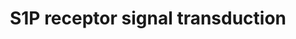 ---
annotations:
- type: Pathway Ontology
  value: sphingosine 1-phosphate signaling pathway
- type: Pathway Ontology
  value: G protein mediated signaling pathway
- type: Pathway Ontology
  value: signaling pathway
authors:
- MaintBot
- Lindarieswijk
- DeSl
description: Metabolism of sphingomyelin by the sphingomyelinase, ceramidase (Cer'ase)
  and the sphingosine kinase (SK) enzymes results in formation of S1P and receptor
  activation. Autocrine and paracrine modes of receptor activation have been implied
  but have yet to be rigorously proven. Critical signaling molecules, such as phospholipase
  C (PLC), ERK, PI3K, and Akt are activated. Active Akt binds to the receptor and
  phosphorylates the third intracellular loop, which is essential for Rac activation.
last-edited: 2021-05-31
organisms:
- Canis familiaris
redirect_from:
- /index.php/Pathway:WP1198
- /instance/WP1198
schema-jsonld:
- '@context': https://schema.org/
  '@id': https://wikipathways.github.io/pathways/WP1198.html
  '@type': Dataset
  creator:
    '@type': Organization
    name: WikiPathways
  description: Metabolism of sphingomyelin by the sphingomyelinase, ceramidase (Cer'ase)
    and the sphingosine kinase (SK) enzymes results in formation of S1P and receptor
    activation. Autocrine and paracrine modes of receptor activation have been implied
    but have yet to be rigorously proven. Critical signaling molecules, such as phospholipase
    C (PLC), ERK, PI3K, and Akt are activated. Active Akt binds to the receptor and
    phosphorylates the third intracellular loop, which is essential for Rac activation.
  keywords:
  - MAPK4
  - AKT2
  - S1PR3
  - MAPK3
  - MAPK12
  - GNAI2
  - MAPK7
  - PLCB2
  - LOC51190
  - PLCB3
  - S1PR2
  - ASAH1
  - AKT3
  - S1PR5
  - SPHK2
  - MAPK6
  - GNAI3
  - RACGAP1
  - AKT1
  - SPHK1
  - MAPK1
  - PIK3C2B
  - S1PR1
  - GNAI1
  - PLCB1
  license: CC0
  name: S1P receptor signal transduction
seo: CreativeWork
title: S1P receptor signal transduction
wpid: WP1198
---